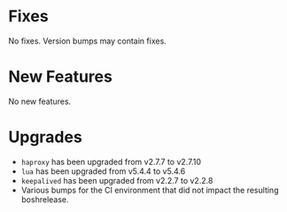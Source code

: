 # Fixes
No fixes. Version bumps may contain fixes.

# New Features
No new features.

# Upgrades
- `haproxy` has been upgraded from v2.7.7 to v2.7.10
- `lua` has been upgraded from v5.4.4 to v5.4.6
- `keepalived` has been upgraded from v2.2.7 to v2.2.8
- Various bumps for the CI environment that did not impact the resulting boshrelease.